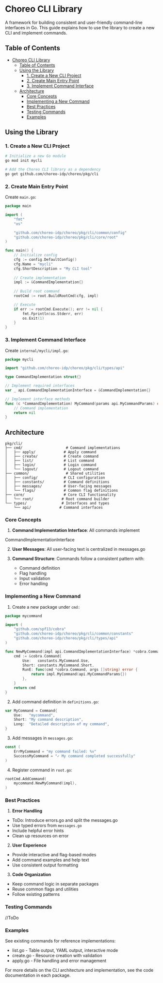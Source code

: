 # Choreo CLI Library

A framework for building consistent and user-friendly command-line interfaces in Go. This guide explains how to use the library to create a new CLI and implement commands.

## Table of Contents
- [Choreo CLI Library](#choreo-cli-library)
    - [Table of Contents](#table-of-contents)
    - [Using the Library](#using-the-library)
        - [1. Create a New CLI Project](#1-create-a-new-cli-project)
        - [2. Create Main Entry Point](#2-create-main-entry-point)
        - [3. Implement Command Interface](#3-implement-command-interface)
    - [Architecture](#architecture)
        - [Core Concepts](#core-concepts)
        - [Implementing a New Command](#implementing-a-new-command)
        - [Best Practices](#best-practices)
        - [Testing Commands](#testing-commands)
        - [Examples](#examples)

## Using the Library

### 1. Create a New CLI Project

```bash
# Initialize a new Go module
go mod init mycli

# Add the Choreo CLI library as a dependency
go get github.com/choreo-idp/choreo/pkg/cli
```

### 2. Create Main Entry Point
Create ```main.go```:

```go
package main

import (
    "fmt"
    "os"

    "github.com/choreo-idp/choreo/pkg/cli/common/config"
    "github.com/choreo-idp/choreo/pkg/cli/core/root"
)

func main() {
    // Initialize config
    cfg := config.DefaultConfig()
    cfg.Name = "mycli"
    cfg.ShortDescription = "My CLI tool"
    
    // Create implementation
    impl := &CommandImplementation{}
    
    // Build root command
    rootCmd := root.BuildRootCmd(cfg, impl)

    // Execute
    if err := rootCmd.Execute(); err != nil {
        fmt.Fprintln(os.Stderr, err)
        os.Exit(1)
    }
}
```

### 3. Implement Command Interface
Create ```internal/mycli/impl.go```:

```go
package mycli

import "github.com/choreo-idp/choreo/pkg/cli/types/api"

type CommandImplementation struct{}

// Implement required interfaces
var _ api.CommandImplementationInterface = &CommandImplementation{}

// Implement interface methods
func (c *CommandImplementation) MyCommand(params api.MyCommandParams) error {
    // Command implementation
    return nil
}
```

## Architecture

```
pkg/cli/
├── cmd/                    # Command implementations
│   ├── apply/             # Apply command 
│   ├── create/            # Create command
│   ├── list/              # List command
│   ├── login/             # Login command
│   └── logout/            # Logout command
├── common/                 # Shared utilities
│   ├── config/            # CLI configuration
│   ├── constants/         # Command definitions
│   ├── messages/          # User-facing messages
│   └── flags/             # Common flag definitions
├── core/                  # Core CLI functionality
│   └── root/             # Root command builder
└── types/                # Interfaces and types
    └── api/             # Command interfaces
```

### Core Concepts

1. **Command Implementation Interface**: All commands implement 

CommandImplementationInterface



2. **User Messages**: All user-facing text is centralized in messages.go

3. **Command Structure**: Commands follow a consistent pattern with:
   - Command definition
   - Flag handling
   - Input validation
   - Error handling

### Implementing a New Command

1. Create a new package under ```cmd:```

```go
package mycommand

import (
    "github.com/spf13/cobra"
    "github.com/choreo-idp/choreo/pkg/cli/common/constants"
    "github.com/choreo-idp/choreo/pkg/cli/types/api"
)

func NewMyCommand(impl api.CommandImplementationInterface) *cobra.Command {
    cmd := &cobra.Command{
        Use:   constants.MyCommand.Use,
        Short: constants.MyCommand.Short,
        RunE: func(cmd *cobra.Command, args []string) error {
            return impl.MyCommand(api.MyCommandParams{})
        },
    }
    return cmd
}
```

2. Add command definition in ```definitions.go```:

```go
var MyCommand = Command{
    Use:   "mycommand",
    Short: "My command description",
    Long:  "Detailed description of my command",
}
```

3. Add messages in ```messages.go```:

```go
const (
    ErrMyCommand = "my command failed: %v"
    SuccessMyCommand = "✓ My command completed successfully"
)
```

4. Register command in ```root.go```:

```go
rootCmd.AddCommand(
    mycommand.NewMyCommand(impl),
)
```

### Best Practices

1. **Error Handling**
- ToDo: Introduce errors.go and split the messages.go
- Use typed errors from ```messages.go```
- Include helpful error hints
- Clean up resources on error

2. **User Experience**
- Provide interactive and flag-based modes
- Add command examples and help text
- Use consistent output formatting

3. **Code Organization**
- Keep command logic in separate packages
- Reuse common flags and utilities
- Follow existing patterns

### Testing Commands

//ToDo

### Examples

See existing commands for reference implementations:
- list.go - Table output, YAML output, interactive mode
- create.go - Resource creation with validation
- apply.go - File handling and error management

For more details on the CLI architecture and implementation, see the code documentation in each package.
